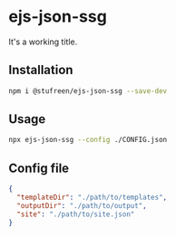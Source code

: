 # ejs-json-ssg

It's a working title.

## Installation

```bash
npm i @stufreen/ejs-json-ssg --save-dev
```

## Usage

```bash
npx ejs-json-ssg --config ./CONFIG.json
```

## Config file
```json
{
  "templateDir": "./path/to/templates",
  "outputDir": "./path/to/output",
  "site": "./path/to/site.json"
}
```